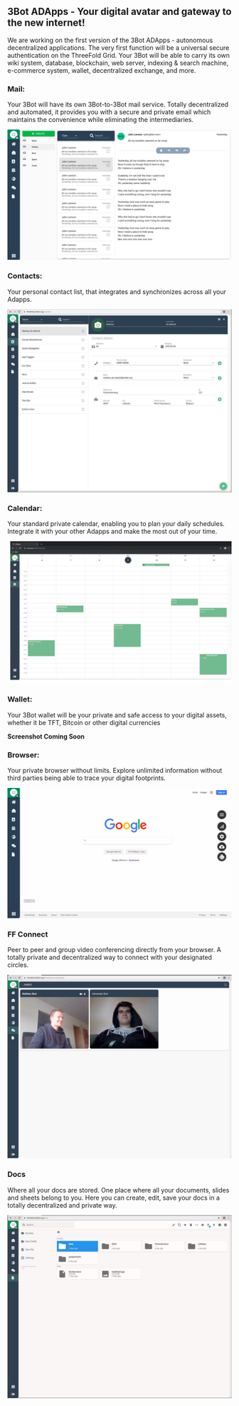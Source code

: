 ## 3Bot ADApps - Your digital avatar and gateway to the new internet!

We are working on the first version of the 3Bot ADApps - autonomous decentralized applications. The very first function will be a universal secure authentication on the ThreeFold Grid. Your 3Bot will be able to carry its own wiki system, database, blockchain, web server, indexing & search machine, e-commerce system, wallet, decentralized exchange, and more. 

### Mail:

Your 3Bot will have its own 3Bot-to-3Bot mail service. Totally decentralized and automated, it provides you with a secure and private email which maintains the convenience while eliminating the intermediaries. 

![image alt text](img/3bot-mail.png)

### Contacts: 

Your personal contact list, that integrates and synchronizes across all your Adapps. 

![image alt text](img/3bot-contacts.jpg)

### Calendar:

Your standard private calendar, enabling you to plan your daily schedules. Integrate it with your other Adapps and make the most out of your time. 

![image alt text](img/3bot-calendar.jpg)

### Wallet:

Your 3Bot wallet will be your private and safe access to your digital assets, whether it be TFT, Bitcoin or other digital currencies 

**Screenshot Coming Soon**

### Browser: 

Your private browser without limits. Explore unlimited information without third parties being able to trace your digital footprints. 

![image alt text](img/3bot-browser.png)

### FF Connect 

Peer to peer and group video conferencing directly from your browser. A totally private and decentralized way to connect with your designated circles. 

![image alt text](img/3bot-freeflowconnect.jpg)

### Docs 

Where all your docs are stored. One place where all your documents, slides and sheets belong to you. Here you can create, edit, save your docs in a totally decentralized and private way. 

![image alt text](img/3bot-docs.jpg)